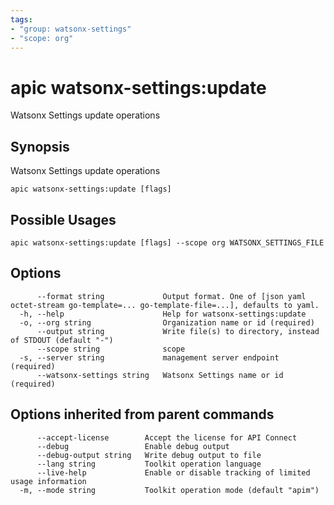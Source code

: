 ```yaml
---
tags:
- "group: watsonx-settings"
- "scope: org"
---
```

# apic watsonx-settings:update

Watsonx Settings update operations

## Synopsis

Watsonx Settings update operations

```
apic watsonx-settings:update [flags]
```

## Possible Usages

```
apic watsonx-settings:update [flags] --scope org WATSONX_SETTINGS_FILE
```

## Options

```
      --format string             Output format. One of [json yaml octet-stream go-template=... go-template-file=...], defaults to yaml.
  -h, --help                      Help for watsonx-settings:update
  -o, --org string                Organization name or id (required)
      --output string             Write file(s) to directory, instead of STDOUT (default "-")
      --scope string              scope
  -s, --server string             management server endpoint (required)
      --watsonx-settings string   Watsonx Settings name or id (required)
```

## Options inherited from parent commands

```
      --accept-license        Accept the license for API Connect
      --debug                 Enable debug output
      --debug-output string   Write debug output to file
      --lang string           Toolkit operation language
      --live-help             Enable or disable tracking of limited usage information
  -m, --mode string           Toolkit operation mode (default "apim")
```
